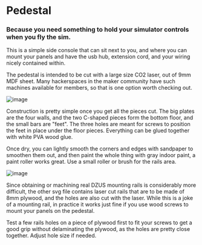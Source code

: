 # Pedestal

### Because you need something to hold your simulator controls when you fly the sim.

This is a simple side console that can sit next to you, and where you can mount your panels
and have the usb hub, extension cord, and your wiring nicely contained within.

The pedestal is intended to be cut with a large size CO2 laser, out of 9mm MDF sheet. 
Many hackerspaces in the maker community have such machines available for members,
so that is one option worth checking out.

![image](https://user-images.githubusercontent.com/2587818/143945517-fcf64aab-feea-4dbf-a094-b10798289490.png)

Construction is pretty simple once you get all the pieces cut. The big plates are the four walls, and the two 
C-shaped pieces form the bottom floor, and the small bars are "feet". The three holes are meant for screws
to position the feet in place under the floor pieces. Everything can be glued together with white PVA wood glue.

Once dry, you can lightly smooth the corners and edges with sandpaper to smoothen them out, and then paint
the whole thing with gray indoor paint, a paint roller works great. Use a small roller or brush for the rails
area.

![image](https://user-images.githubusercontent.com/2587818/143947167-1606f61f-95d1-4cd9-84c2-3ae573412c59.png)

Since obtaining or machining real DZUS mounting rails is considerably more difficult, the other svg file
contains laser cut rails that are to be made of 8mm plywood, and the holes are also cut with the
laser. While this is a joke of a mounting rail, in practice it works just fine if you use wood screws to 
mount your panels on the pedestal.

Test a few rails holes on a piece of plywood first
to fit your screws to get a good grip without 
delaminating the plywood, as the holes are pretty close 
together. Adjust hole size if needed.

